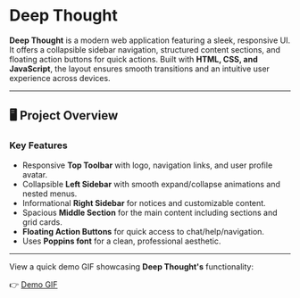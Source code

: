 # Deep Thought

**Deep Thought** is a modern web application featuring a sleek, responsive UI. It offers a collapsible sidebar navigation, structured content sections, and floating action buttons for quick actions. Built with **HTML, CSS, and JavaScript**, the layout ensures smooth transitions and an intuitive user experience across devices.

---

## 🖥️ Project Overview

### Key Features

- Responsive **Top Toolbar** with logo, navigation links, and user profile avatar.
- Collapsible **Left Sidebar** with smooth expand/collapse animations and nested menus.
- Informational **Right Sidebar** for notices and customizable content.
- Spacious **Middle Section** for the main content including sections and grid cards.
- **Floating Action Buttons** for quick access to chat/help/navigation.
- Uses **Poppins font** for a clean, professional aesthetic.

---

View a quick demo GIF showcasing **Deep Thought's** functionality:

👉 [Demo GIF](./Asset/demo/ToolbarDesignand10morepages-Personal-MicrosoftEdge2025-03-0321-06-30-ezgif.com-video-to-gif-converter%20(4).gif)
